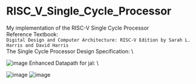 # RISC_V_Single_Cycle_Processor

My implementation of the RISC-V Single Cycle Processor \
Reference Textbook: \
`Digital Design and Computer Architecture: RISC-V Edition by Sarah L. Harris and David Harris` \
The Single Cycle Processor Design Specification:  \

![image](https://user-images.githubusercontent.com/37037342/232227351-18115bc2-6f23-4f39-a2f4-f87c626f9750.png)
Enhanced Datapath for jal: \

![image](https://user-images.githubusercontent.com/37037342/232227130-467794d7-d070-4f97-81e4-020c1a853571.png)
![image](https://user-images.githubusercontent.com/37037342/232227196-5d878978-8793-4c3c-a52d-8207da7e9b2a.png)
